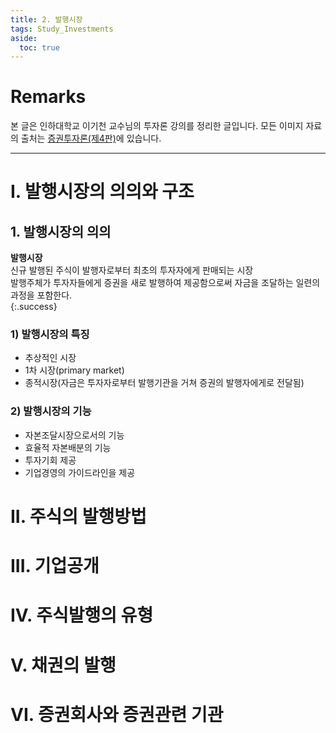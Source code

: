 ```yaml
---
title: 2. 발행시장
tags: Study_Investments
aside:
  toc: true
---
```


# Remarks
본 글은 인하대학교 이기천 교수님의 투자론 강의를 정리한 글입니다.
모든 이미지 자료의 출처는 [증권투자론(제4판)](http://www.yulgokbooks.co.kr/shop/book.php?ptype=view&prdcode=1803290076&catcode=11000000&page=1&catcode=11000000)에 있습니다.

<!--more-->

---

# I. 발행시장의 의의와 구조
## 1. 발행시장의 의의

**발행시장**  
신규 발행된 주식이 발행자로부터 최초의 투자자에게 판매되는 시장  
발행주체가 투자자들에게 증권을 새로 발행하여 제공함으로써 자금을 조달하는 일련의 과정을 포함한다.  
{:.success}

### 1) 발행시장의 특징
- 추상적인 시장
- 1차 시장(primary market)
- 종적시장(자금은 투자자로부터 발행기관을 거쳐 증권의 발행자에게로 전달됨)

### 2) 발행시장의 기능
- 자본조달시장으로서의 기능
- 효율적 자본배분의 기능
- 투자기회 제공
- 기업경영의 가이드라인을 제공


# II. 주식의 발행방법



# III. 기업공개



# IV. 주식발행의 유형



# V. 채권의 발행



# VI. 증권회사와 증권관련 기관



